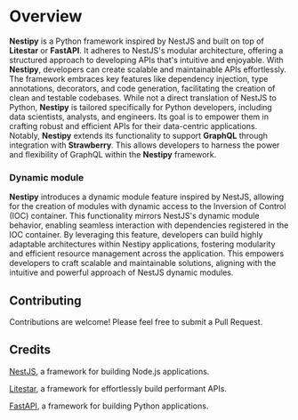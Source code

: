 # Overview

**Nestipy** is a Python framework inspired by NestJS and built on top of **Litestar** or **FastAPI**. It adheres to NestJS's modular architecture, offering a structured approach to developing APIs that's intuitive and enjoyable.
With **Nestipy**, developers can create scalable and maintainable APIs effortlessly. The framework embraces key features like dependency injection, type annotations, decorators, and code generation, facilitating the creation of clean and testable codebases.
While not a direct translation of NestJS to Python, **Nestipy** is tailored specifically for Python developers, including data scientists, analysts, and engineers. Its goal is to empower them in crafting robust and efficient APIs for their data-centric applications.
Notably, **Nestipy** extends its functionality to support **GraphQL** through integration with **Strawberry**. This allows developers to harness the power and flexibility of GraphQL within the **Nestipy** framework.


### Dynamic module
**Nestipy** introduces a dynamic module feature inspired by NestJS, allowing for the creation of modules with dynamic access to the Inversion of Control (IOC) container. This functionality mirrors NestJS's dynamic module behavior, enabling seamless interaction with dependencies registered in the IOC container. By leveraging this feature, developers can build highly adaptable architectures within Nestipy applications, fostering modularity and efficient resource management across the application. This empowers developers to craft scalable and maintainable solutions, aligning with the intuitive and powerful approach of NestJS dynamic modules.

## Contributing

Contributions are welcome! Please feel free to submit a Pull Request.

## Credits

[NestJS](https://nestjs.com/), a framework for building Node.js applications.

[Litestar](https://litestar.dev/), a framework for effortlessly build performant APIs.

[FastAPI](https://fastapi.tiangolo.com/), a framework for building Python applications.